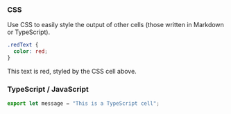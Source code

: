 ### CSS

Use CSS to easily style the output of other cells (those written in Markdown or TypeScript).

```css
.redText {
  color: red;
}
```

<div class="redText">This text is red, styled by the CSS cell above.</div>

### TypeScript / JavaScript

```typescript
export let message = "This is a TypeScript cell";
```
